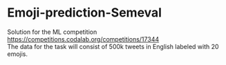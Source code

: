 # Emoji-prediction-Semeval
Solution for the ML competition https://competitions.codalab.org/competitions/17344  
The data for the task will consist of 500k tweets in English labeled with 20 emojis.
